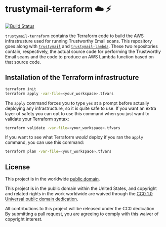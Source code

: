 # trustymail-terraform :cloud: :zap: #

[![Build Status](https://travis-ci.com/dhs-ncats/trustymail-terraform.svg?branch=develop)](https://travis-ci.com/dhs-ncats/trustymail-terraform)

`trustymail-terraform` contains the Terraform code to build the AWS
infrastrusture used for running Trustworthy Email scans.  This
repository goes along with
[`trustymail`](https://github.com/dhs-ncats/trustymail) and
[`trustymail-lambda`](https://github.com/dhs-ncats/trustymail-lambda). These
two repositories contain, respectively, the actual source code for
performing the Trustworthy Email scans and the code to produce an AWS
Lambda function based on that source code.

## Installation of the Terraform infrastructure ##

```bash
terraform init
terraform apply -var-file=<your_workspace>.tfvars
```

The `apply` command forces you to type `yes` at a prompt before
actually deploying any infrastructure, so it is quite safe to use.  If
you want an extra layer of safety you can opt to use this command when
you just want to validate your Terraform syntax:
```bash
terraform validate -var-file=<your_workspace>.tfvars
```

If you want to see what Terraform *would* deploy if you ran the
`apply` command, you can use this command:
```bash
terraform plan -var-file=<your_workspace>.tfvars
```

## License ##

This project is in the worldwide [public domain](LICENSE.md).

This project is in the public domain within the United States, and
copyright and related rights in the work worldwide are waived through
the [CC0 1.0 Universal public domain
dedication](https://creativecommons.org/publicdomain/zero/1.0/).

All contributions to this project will be released under the CC0
dedication. By submitting a pull request, you are agreeing to comply
with this waiver of copyright interest.

